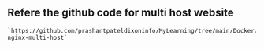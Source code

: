 ## Refere the github code for multi host website
    `https://github.com/prashantpateldixoninfo/MyLearning/tree/main/Docker/docker-nginx-multi-host`